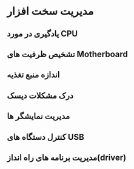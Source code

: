 # مدیریت سخت افزار

## یادگیری در مورد CPU
## تشخیص ظرفیت های Motherboard
## اندازه منبع تغذیه
## درک مشکلات دیسک
## مدیریت نمایشگر ها
## کنترل دستگاه های USB
## مدیریت برنامه های راه انداز(driver)

